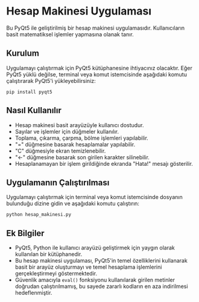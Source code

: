 # Hesap Makinesi Uygulaması

Bu PyQt5 ile geliştirilmiş bir hesap makinesi uygulamasıdır. Kullanıcıların basit matematiksel işlemler yapmasına olanak tanır.

## Kurulum

Uygulamayı çalıştırmak için PyQt5 kütüphanesine ihtiyacınız olacaktır. Eğer PyQt5 yüklü değilse, terminal veya komut istemcisinde aşağıdaki komutu çalıştırarak PyQt5'i yükleyebilirsiniz:

```pip install pyqt5```


## Nasıl Kullanılır

- Hesap makinesi basit arayüzüyle kullanıcı dostudur.
- Sayılar ve işlemler için düğmeler kullanılır.
- Toplama, çıkarma, çarpma, bölme işlemleri yapılabilir.
- "=" düğmesine basarak hesaplamalar yapılabilir.
- "C" düğmesiyle ekran temizlenebilir.
- "<-" düğmesine basarak son girilen karakter silinebilir.
- Hesaplanamayan bir işlem girildiğinde ekranda "Hata!" mesajı gösterilir.

## Uygulamanın Çalıştırılması

Uygulamayı çalıştırmak için terminal veya komut istemcisinde dosyanın bulunduğu dizine gidin ve aşağıdaki komutu çalıştırın:

```python hesap_makinesi.py```


## Ek Bilgiler

- PyQt5, Python ile kullanıcı arayüzü geliştirmek için yaygın olarak kullanılan bir kütüphanedir.
- Bu hesap makinesi uygulaması, PyQt5'in temel özelliklerini kullanarak basit bir arayüz oluşturmayı ve temel hesaplama işlemlerini gerçekleştirmeyi göstermektedir.
- Güvenlik amacıyla `eval()` fonksiyonu kullanılarak girilen metinler doğrudan çalıştırılmamış, bu sayede zararlı kodların en aza indirilmesi hedeflenmiştir.


